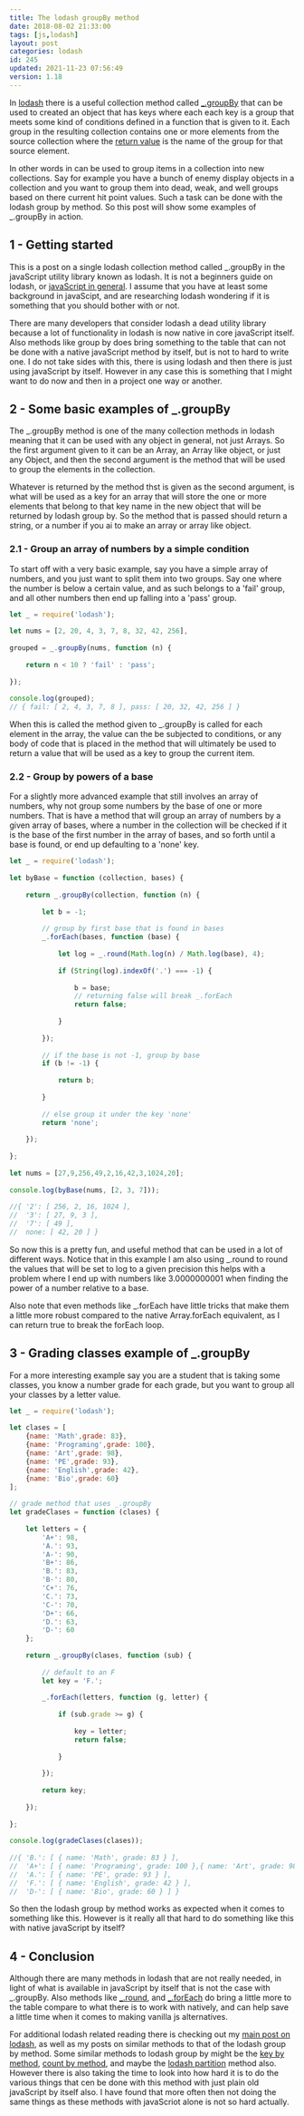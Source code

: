```yaml
---
title: The lodash groupBy method
date: 2018-08-02 21:33:00
tags: [js,lodash]
layout: post
categories: lodash
id: 245
updated: 2021-11-23 07:56:49
version: 1.18
---
```


In [lodash](https://lodash.com/) there is a useful collection method called [\_.groupBy](https://lodash.com/docs/4.17.10#groupBy) that can be used to created an object that has keys where each each key is a group that meets some kind of conditions defined in a function that is given to it. Each group in the resulting collection contains one or more elements from the source collection where the [return value](/2019/03/01/js-javascript-return/) is the name of the group for that source element.

In other words in can be used to group items in a collection into new collections. Say for example you have a bunch of enemy display objects in a collection and you want to group them into dead, weak, and well groups based on there current hit point values. Such a task can be done with the lodash group by method. So this post will show some examples of \_.groupBy in action.

<!-- more -->

## 1 - Getting started

This is a post on a single lodash collection method called \_.groupBy in the javaScript utility library known as lodash. It is not a beginners guide on lodash, or [javaScript in general](/2018/11/27/js-getting-started/). I assume that you have at least some background in javaScipt, and are researching lodash wondering if it is something that you should bother with or not.

There are many developers that consider lodash a dead utility library because a lot of functionality in lodash is now native in core javaScript itself. Also methods like group by does bring something to the table that can not be done with a native javaScript method by itself, but is not to hard to write one. I do not take sides with this, there is using lodash and then there is just using javaScript by itself. However in any case this is something that I might want to do now and then in a project one way or another.

## 2 - Some basic examples of \_.groupBy

The \_.groupBy method is one of the many collection methods in lodash meaning that it can be used with any object in general, not just Arrays. So the first argument given to it can be an Array, an Array like object, or just any Object, and then the second argument is the method that will be used to group the elements in the collection. 

Whatever is returned by the method thst is given as the second argument, is what will be used as a key for an array that will store the one or more elements that belong to that key name in the new object that will be returned by lodash group by. So the method that is passed should return a string, or a number if you ai to make an array or array like object.

### 2.1 - Group an array of numbers by a simple condition

To start off with a very basic example, say you have a simple array of numbers, and you just want to split them into two groups. Say one where the number is below a certain value, and as such belongs to a 'fail' group, and all other numbers then end up falling into a 'pass' group.

```js
let _ = require('lodash');
 
let nums = [2, 20, 4, 3, 7, 8, 32, 42, 256],
 
grouped = _.groupBy(nums, function (n) {
 
    return n < 10 ? 'fail' : 'pass';
 
});
 
console.log(grouped);
// { fail: [ 2, 4, 3, 7, 8 ], pass: [ 20, 32, 42, 256 ] }
```

When this is called the method given to \_.groupBy is called for each element in the array, the value can the be subjected to conditions, or any body of code that is placed in the method that will ultimately be used to return a value that will be used as a key to group the current item.

### 2.2 -  Group by powers of a base

For a slightly more advanced example that still involves an array of numbers, why not group some numbers by the base of one or more numbers. That is have a method that will group an array of numbers by a given array of bases, where a number in the collection will be checked if it is the base of the first number in the array of bases, and so forth until a base is found, or end up defaulting to a 'none' key.

```js
let _ = require('lodash');
 
let byBase = function (collection, bases) {
 
    return _.groupBy(collection, function (n) {
 
        let b = -1;
 
        // group by first base that is found in bases
        _.forEach(bases, function (base) {
 
            let log = _.round(Math.log(n) / Math.log(base), 4);
 
            if (String(log).indexOf('.') === -1) {
 
                b = base;
                // returning false will break _.forEach
                return false;
 
            }
 
        });
 
        // if the base is not -1, group by base
        if (b != -1) {
 
            return b;
 
        }
 
        // else group it under the key 'none'
        return 'none';
 
    });
 
};
 
let nums = [27,9,256,49,2,16,42,3,1024,20];
 
console.log(byBase(nums, [2, 3, 7]));
 
//{ '2': [ 256, 2, 16, 1024 ],
//  '3': [ 27, 9, 3 ],
//  '7': [ 49 ],
//  none: [ 42, 20 ] }
```

So now this is a pretty fun, and useful method that can be used in a lot of different ways. Notice that in this example I am also using \_.round to round the values that will be set to log to a given precision this helps with a problem where I end up with numbers like 3.0000000001 when finding the power of a number relative to a base. 

Also note that even methods like \_.forEach have little tricks that make them a little more robust compared to the native Array.forEach equivalent, as I can return true to break the forEach loop.

## 3 - Grading classes example of \_.groupBy

For a more interesting example say you are a student that is taking some classes, you know a number grade for each grade, but you want to group all your classes by a letter value.

```js
let _ = require('lodash');
 
let clases = [
    {name: 'Math',grade: 83},
    {name: 'Programing',grade: 100},
    {name: 'Art',grade: 98}, 
    {name: 'PE',grade: 93},
    {name: 'English',grade: 42},
    {name: 'Bio',grade: 60}
];
 
// grade method that uses _.groupBy
let gradeClases = function (clases) {
 
    let letters = {
        'A+': 98,
        'A.': 93,
        'A-': 90,
        'B+': 86,
        'B.': 83,
        'B-': 80,
        'C+': 76,
        'C.': 73,
        'C-': 70,
        'D+': 66,
        'D.': 63,
        'D-': 60
    };
 
    return _.groupBy(clases, function (sub) {
 
        // default to an F
        let key = 'F.';
 
        _.forEach(letters, function (g, letter) {
 
            if (sub.grade >= g) {
 
                key = letter;
                return false;
 
            }
 
        });
 
        return key;
 
    });
 
};
 
console.log(gradeClases(clases));
 
//{ 'B.': [ { name: 'Math', grade: 83 } ],
//  'A+': [ { name: 'Programing', grade: 100 },{ name: 'Art', grade: 98 } ],
//  'A.': [ { name: 'PE', grade: 93 } ],
//  'F.': [ { name: 'English', grade: 42 } ],
//  'D-': [ { name: 'Bio', grade: 60 } ] }
```

So then the lodash group by method works as expected when it comes to something like this. However is it really all that hard to do something like this with native javaScript by itself?

## 4 - Conclusion

Although there are many methods in lodash that are not really needed, in light of what is available in javaScript by itself that is not the case with \_.groupBy. Also methods like [\_.round](/2018/08/03/lodash_round), and [\_.forEach](/2017/11/20/lodash_foreach/) do bring a little more to the table compare to what there is to work with natively, and can help save a little time when it comes to making vanilla js alternatives.

For additional lodash related reading there is checking out my [main post on lodash](/2019/02/15/lodash/), as well as my posts on similar methods to that of the lodash group by method. Some similar methods to lodash group by might be the [key by method](/2018/10/24/lodash_keyby), [count by method](/2018/06/04/lodash_countby/), and maybe the [lodash partition](/2017/11/22/lodash_partition/) method also. However there is also taking the time to look into how hard it is to do the various things that cen be done with this method with just plain old javaScript by itself also. I have found that more often then not doing the same things as these methods with javaScriot alone is not so hard actually.
